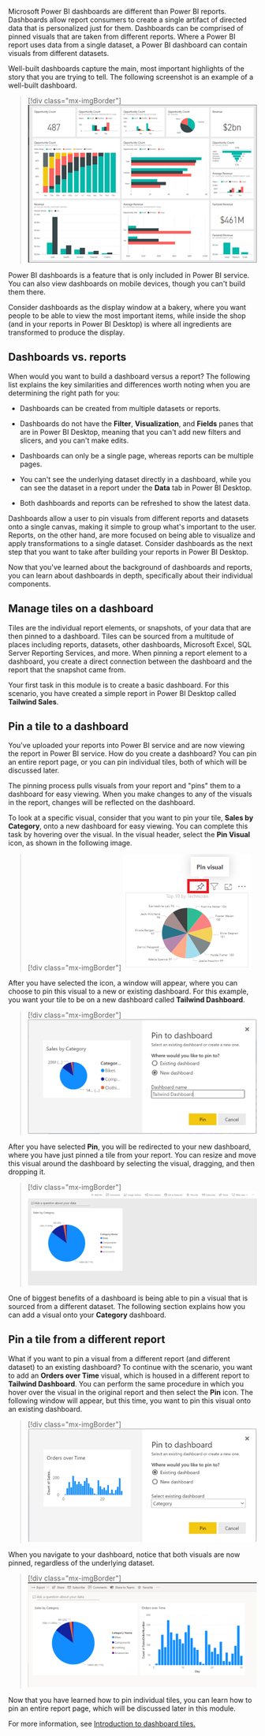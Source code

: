 Microsoft Power BI dashboards are different than Power BI reports. Dashboards allow report consumers to create a single artifact of directed data that is personalized just for them. Dashboards can be comprised of pinned visuals that are taken from different reports. Where a Power BI report uses data from a single dataset, a Power BI dashboard can contain visuals from different datasets.

Well-built dashboards capture the main, most important highlights of the story that you are trying to tell. The following screenshot is an example of a well-built dashboard.

> [!div class="mx-imgBorder"]
> [![Dashboard example](../media/01-dashboard-example-ss.png)](../media/01-dashboard-example-ss.png#lightbox)

Power BI dashboards is a feature that is only included in Power BI service. You can also view dashboards on mobile devices, though you can't build them there.

Consider dashboards as the display window at a bakery, where you want people to be able to view the most important items, while inside the shop (and in your reports in Power BI Desktop) is where all ingredients are transformed to produce the display.

## Dashboards vs. reports

When would you want to build a dashboard versus a report? The following list explains the key similarities and differences worth noting when you are determining the right path for you:

-   Dashboards can be created from multiple datasets or reports.

-   Dashboards do not have the **Filter**, **Visualization**, and **Fields** panes that are in Power BI Desktop, meaning that you can't add new filters and slicers, and you can't make edits.

-   Dashboards can only be a single page, whereas reports can be multiple pages.

-   You can't see the underlying dataset directly in a dashboard, while you can see the dataset in a report under the **Data** tab in Power BI Desktop.

-   Both dashboards and reports can be refreshed to show the latest data.

Dashboards allow a user to pin visuals from different reports and datasets onto a single canvas, making it simple to group what's important to the user. Reports, on the other hand, are more focused on being able to visualize and apply transformations to a single dataset. Consider dashboards as the next step that you want to take after building your reports in Power BI Desktop.

Now that you've learned about the background of dashboards and reports, you can learn about dashboards in depth, specifically about their individual components.

## Manage tiles on a dashboard

Tiles are the individual report elements, or snapshots, of your data that are then pinned to a dashboard. Tiles can be sourced from a multitude of places including reports, datasets, other dashboards, Microsoft Excel, SQL Server Reporting Services, and more. When pinning a report element to a dashboard, you create a direct connection between the dashboard and the report that the snapshot came from.

Your first task in this module is to create a basic dashboard. For this scenario, you have created a simple report in Power BI Desktop called **Tailwind Sales**.

## Pin a tile to a dashboard

You've uploaded your reports into Power BI service and are now viewing the report in Power BI service. How do you create a dashboard? You can pin an entire report page, or you can pin individual tiles, both of which will be discussed later.

The pinning process pulls visuals from your report and "pins" them to a dashboard for easy viewing. When you make changes to any of the visuals in the report, changes will be reflected on the dashboard.

To look at a specific visual, consider that you want to pin your tile, **Sales by Category**, onto a new dashboard for easy viewing. You can complete this task by hovering over the visual. In the visual header, select the **Pin Visual** icon, as shown in the following image.

> [!div class="mx-imgBorder"]
> [![Pin the visual button](../media/01-pin-visual-button-ss.png)](../media/01-pin-visual-button-ss.png#lightbox)

After you have selected the icon, a window will appear, where you can choose to pin this visual to a new or existing dashboard. For this example, you want your tile to be on a new dashboard called **Tailwind Dashboard**.

> [!div class="mx-imgBorder"]
> [![Pin to dashboard example](../media/01-pin-dashboard-window-ss.png)](../media/01-pin-dashboard-window-ss.png#lightbox)

After you have selected **Pin**, you will be redirected to your new dashboard, where you have just pinned a tile from your report. You can resize and move this visual around the dashboard by selecting the visual, dragging, and then dropping it.

> [!div class="mx-imgBorder"]
> [![Pin a single tile to a dashboard](../media/01-pin-single-tile-ss.png)](../media/01-pin-single-tile-ss.png#lightbox)

One of biggest benefits of a dashboard is being able to pin a visual that is sourced from a different dataset. The following section explains how you can add a visual onto your **Category** dashboard.

## Pin a tile from a different report

What if you want to pin a visual from a different report (and different dataset) to an existing dashboard? To continue with the scenario, you want to add an **Orders over Time** visual, which is housed in a different report to **Tailwind Dashboard**. You can perform the same procedure in which you hover over the visual in the original report and then select the **Pin** icon. The following window will appear, but this time, you want to pin this visual onto an existing dashboard.

> [!div class="mx-imgBorder"]
> [![Pin to dashboard](../media/01-pin-dash-ss.png)](../media/01-pin-dash-ss.png#lightbox)

When you navigate to your dashboard, notice that both visuals are now pinned, regardless of the underlying dataset.

> [!div class="mx-imgBorder"]
> [![Pin to dashboard final](../media/01-pin-tiles-ss.png)](../media/01-pin-tiles-ss.png#lightbox)

Now that you have learned how to pin individual tiles, you can learn how to pin an entire report page, which will be discussed later in this module.

For more information, see [Introduction to dashboard tiles.](https://docs.microsoft.com/power-bi/create-reports/service-dashboard-tiles/?azure-portal=true)

